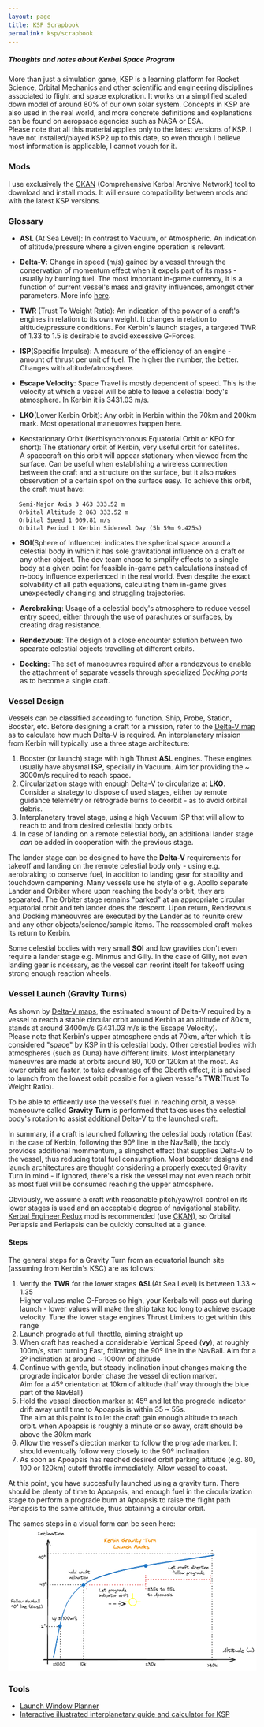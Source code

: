 ```yaml
---
layout: page
title: KSP Scrapbook
permalink: ksp/scrapbook
---
```

##### Thoughts and notes about Kerbal Space Program

More than just a simulation game, KSP is a learning platform for Rocket Science, Orbital Mechanics and other scientific and engineering disciplines associated to flight and space exploration. It works on a simplified scaled down model of around 80% of our own solar system. Concepts in KSP are also used in the real world, and more concrete definitions and explanations can be found on aeropsace agencies such as NASA or ESA.  
Please note that all this material applies only to the latest versions of KSP. I have not installed/played KSP2 up to this date, so even though I believe most information is applicable, I cannot vouch for it.

### Mods
I use exclusively the [CKAN][ckan-site] (Comprehensive Kerbal Archive Network) tool to download and install mods. It will ensure compatibility between mods and with the latest KSP versions. 

### Glossary
* **ASL** (At Sea Level): In contrast to Vacuum, or Atmospheric. An indication of altitude/pressure where a given engine operation is relevant.
  
* **Delta-V**: Change in speed (m/s) gained by a vessel through the conservation of momentum effect when it expels part of its mass - usually by burning fuel.
  The most important in-game currency, it is a function of current vessel's mass and gravity influences, amongst other parameters. More info [here][delta-v-guide].

* **TWR** (Trust To Weight Ratio): An indication of the power of a craft's engines in relation to its own weight. It changes in relation to altitude/pressure conditions.
  For Kerbin's launch stages, a targeted TWR of 1.33 to 1.5 is desirable to avoid excessive G-Forces.

* **ISP**(Specific Impulse):  A measure of the efficiency of an engine - amount of thrust per unit of fuel. The higher the number, the better. Changes with altitude/atmosphere.

* **Escape Velocity**: Space Travel is mostly dependent of speed. This is the velocity at which a vessel will be able to leave a celestial body's atmosphere. In Kerbin it is 3431.03 m/s.

*  **LKO**(Lower Kerbin Orbit): Any orbit in Kerbin within the 70km and 200km mark. Most operational maneuovres happen here.

* Keostationary Orbit (Kerbisynchronous Equatorial Orbit or KEO for short): The stationary orbit of Kerbin, very useful orbit for satellites.  
  A spacecraft on this orbit will appear stationary when viewed from the surface. Can be useful when establishing a wireless connection between the craft and a structure on the surface, but it also makes observation of a certain spot on the surface easy. To achieve this orbit, the craft must have:
```  
   Semi-Major Axis 3 463 333.52 m
   Orbital Altitude 2 863 333.52 m
   Orbital Speed 1 009.81 m/s
   Orbital Period 1 Kerbin Sidereal Day (5h 59m 9.425s)
```
* **SOI**(Sphere of Influence): indicates the spherical space around a celestial body in which it has sole gravitational influence on a craft or any other object.
  The dev team chose to simplify effects to a single body at a given point for feasible in-game path calculations instead of n-body influence experienced in the real world. Even despite the exact solvability of all path equations, calculating them in-game gives unexpectedly changing and struggling trajectories.

* **Aerobraking**: Usage of a celestial body's atmosphere to reduce vessel entry speed, either through the use of parachutes or surfaces, by creating drag resistance.

* **Rendezvous**: The design of a close encounter solution between two spearate celestial objects travelling at different orbits.

* **Docking**: The set of manoeuvres required after a rendezvous to enable the attachment of separate vessels through specialized _Docking ports_ as to become a single craft.   

### Vessel Design
Vessels can be classified according to function. Ship, Probe, Station, Booster, etc. Before designing a craft for a mission, refer to the [Delta-V map][delta-v-map] as to calculate how much Delta-V is required.
An interplanetary mission from Kerbin will typically use a three stage architecture: 

1. Booster (or launch) stage with high Thrust **ASL** engines. These engines usually have abysmal **ISP**, specially in Vacuum. Aim for providing the ~ 3000m/s required to reach space.
2. Circularization stage with enough Delta-V to circularize at **LKO**. Consider a strategy to dispose of used stages, either by remote guidance telemetry or retrograde burns to deorbit - as to avoid orbital debris.
3. Interplanetary travel stage, using a high Vacuum ISP that will allow to reach to and from desired celestial body orbits.
4. In case of landing on a remote celestial body, an additional lander stage _can_ be added in cooperation with the previous stage.

The lander stage can be designed to have the **Delta-V** requirements for takeoff and landing on the remote celestial body only - using e.g. aerobraking to conserve fuel, in addition to landing gear for stability and touchdown dampening. 
Many vessels use he style of e.g. Apollo separate Lander and Orbiter where upon reaching the body's orbit, they are separated. The Orbiter stage remains "parked" at an appropriate circular equatorial orbit and teh lander does the descent. Upon return, Rendezvous and Docking maneouvres are executed by the Lander as to reunite crew and any other objects/science/sample items. The reassembled craft makes its return to Kerbin.

Some celestial bodies with very small **SOI** and low gravities don't even require a lander stage e.g. Minmus and Gilly. In the case of Gilly, not even landing gear is ncessary, as the vessel can reorint itself for takeoff using strong enough reaction wheels. 
  
### Vessel Launch (Gravity Turns)
As shown by [Delta-V maps][delta-v-map], the estimated amount of Delta-V required by a vessel to reach a stable circular orbit around Kerbin at an altitude of 80km, stands at around 3400m/s (3431.03 m/s is the Escape Velocity).  
Please note that Kerbin's upper atmosphere ends at 70km, after which it is considered "space" by KSP in this celestial body. Other celestial bodies with atmospheres (such as Duna) have different limits. Most interplanetary maneuvres are made 
at orbits around 80, 100 or 120km at the most. As lower orbits are faster, to take advantage of the Oberth effect, it is advised to launch from the lowest orbit possible for a given vessel's **TWR**(Trust To Weight Ratio).  

To be able to efficently use the vessel's fuel in reaching orbit, a vessel maneouvre called **Gravity Turn** is performed that takes uses the celestial body's rotation to assist additional Delta-V to the launched craft.  

In summary, if a craft is launched following the celestial body rotation (East in the case of Kerbin, following the 90º line in the NavBall), the body provides additional mommentum, a slingshot effect that supplies Delta-V
to the vessel, thus reducing total fuel consumption. Most booster designs and launch architectures are thought considering a properly executed Gravity Turn in mind - if ignored, there's a risk the vessel may not even reach orbit as most fuel will be consumed reaching the upper atmosphere. 

Obviously, we assume a craft with reasonable pitch/yaw/roll control on its lower stages is used and an acceptable degree of navigational stability. [Kerbal Engineer Redux][ker-mod] mod is recommended (use [CKAN][ckan-site]), so Orbital Periapsis and
Periapsis can be quickly consulted at a glance.

#### Steps
The general steps for a Gravity Turn from an equatorial launch site (assuming from Kerbin's KSC) are as follows:
1. Verify the **TWR** for the lower stages **ASL**(At Sea Level) is between 1.33 ~ 1.35  
   Higher values make G-Forces so high, your Kerbals will pass out during launch - lower values will make the ship take too long to achieve escape velocity. Tune the lower stage engines Thrust Limiters to get within this range 
2. Launch prograde at full throttle, aiming straight up
3. When craft has reached a considerable Vertical Speed (**vy**), at roughly 100m/s, start turning East, following the 90º line in the NavBall.
   Aim for a 2º inclination at around ~ 1000m of altitude
4. Continue with gentle, but steady inclination input changes making the prograde indicator border chase the vessel direction marker.  
   Aim for a 45º orientation at 10km of altitude (half way through the blue part of the NavBall)
5. Hold the vessel direction marker at 45º and let the prograde indicator drift away until time to Apoapsis is within 35 ~ 55s.  
   The aim at this point is to let the craft gain enough altitude to reach orbit. when Apoapsis is roughly a minute or so away, craft should be above the 30km mark
6. Allow the vessel's diection marker to follow the prograde marker.
   It should eventually follow very closely to the 90º inclination.
7. As soon as Apoapsis has reached desired orbit parking altitude (e.g. 80, 100 or 120km) cutoff throttle immediately. Allow vessel to coast.

At this point, you have succesfully launched using a gravity turn. There should be plenty of time to Apoapsis, and enough fuel in the circularization stage to perform a prograde burn at Apoapsis to raise the flight path Periapsis to the same altitude, thus obtaining a circular orbit.

The sames steps in a visual form can be seen here:
![Kerbin Gravity Turn][kerbin-gravity-turn]

### Tools
* [Launch Window Planner][launch-planner]
* [Interactive illustrated interplanetary guide and calculator for KSP][transfer-tool] 

[ckan-site]: https://forum.kerbalspaceprogram.com/topic/154922-ckan-the-comprehensive-kerbal-archive-network-v1280-dyson/
[delta-v-map]: images/ksp1-delta-v-map-dark.jpg
[kerbin-gravity-turn]: images/gravity-turn-graph.png
[delta-v-guide]: https://www.reddit.com/r/KerbalAcademy/comments/hagbmv/a_complete_guide_to_deltav/
[ker-mod]: https://github.com/jrbudda/KerbalEngineer
[transfer-tool]: https://ksp.olex.biz/
[launch-planner]: https://alexmoon.github.io/ksp/
